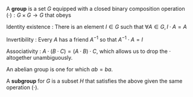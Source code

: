A **group** is a set $G$ equipped with a closed binary composition operation $(\cdot): G \times G \to G$ that obeys

Identity existence
: There is an element $I \in G$ such that $\forall A \in G, I \cdot A = A$

Invertibility
: Every $A$ has a friend $A^{-1}$ so that $A^{-1}\cdot A = I$

Associativity
: $A \cdot (B \cdot C) = (A \cdot B) \cdot C$, which allows us to drop the $\cdot$ altogether unambiguously.

An abelian group is one for which $ab=ba$.

A **subgroup** for $G$ is a subset $H$ that satisfies the above given the same operation $(\cdot)$.
